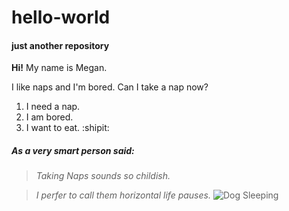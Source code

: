 # hello-world
#### just another repository

**Hi!**
My name is Megan. 

I like naps and I'm bored.
Can I take a nap now?

1. I need a nap.
1. I am bored.
1. I want to eat. :shipit:
##### As a very smart person said:
>_Taking Naps sounds so childish._

>_I perfer to call them horizontal life pauses._
![Dog Sleeping](https://cdn3-www.dogtime.com/assets/uploads/2017/02/dog-sleep-habits-10.jpg) 